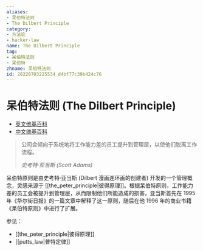```yaml
---
aliases:
- 呆伯特法则
- The Dilbert Principle
category:
- 方法论
- hacker-law
name: The Dilbert Principle
tag:
- 呆伯特法则
- 呆伯特
zhname: 呆伯特法则
id: 20220703225534_d4bf77c39b424c76
---
```


# 呆伯特法则 (The Dilbert Principle)

- [英文维基百科](https://en.wikipedia.org/wiki/Dilbert_principle)
- [中文维基百科](https://zh.wikipedia.org/wiki/%E5%91%86%E4%BC%AF%E7%89%B9%E6%B3%95%E5%89%87)

> 公司会倾向于系统地将工作能力差的员工提升到管理层，以使他们脱离工作流程。
>
> _史考特·亚当斯 (Scott Adams)_

呆伯特原则是由史考特·亚当斯 (Dilbert 漫画连环画的创建者) 开发的一个管理概念，灵感来源于 [[the_peter_principle|彼得原理]]。根据呆伯特原则，工作能力差的员工会被提升到管理层，从而限制他们所能造成的损害。亚当斯首先在 1995 年《华尔街日报》的一篇文章中解释了这一原则，随后在他 1996 年的商业书籍《呆伯特原则》中进行了扩展。

参见：

- [[the_peter_principle|彼得原理]]
- [[putts_law|普特定律]]

